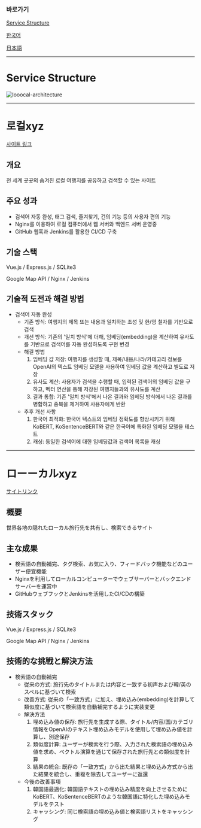 ### 바로가기

[Service Structure](#Service-Structure)

[한국어](#로컬xyz)

[日本語](#ローーカルxyz)

---

# Service Structure

<img alt="looocal-architecture" src="https://github.com/jinwuui/local-travel-map-frontend/assets/97392729/ed2eb9ac-8525-42fd-96ba-ee6d8d28ab0f">

---

# 로컬xyz

[사이트 링크](https://looocal.xyz)

## 개요

전 세계 곳곳의 숨겨진 로컬 여행지를 공유하고 검색할 수 있는 사이트

## 주요 성과

- 검색어 자동 완성, 태그 검색, 즐겨찾기, 건의 기능 등의 사용자 편의 기능
- Nginx를 이용하여 로컬 컴퓨터에서 웹 서버와 백엔드 서버 운영중
- GitHub 웹훅과 Jenkins를 활용한 CI/CD 구축

## 기술 스택

Vue.js / Express.js / SQLite3

Google Map API / Nginx / Jenkins

## 기술적 도전과 해결 방법

- 검색어 자동 완성
  - 기존 방식: 여행지의 제목 또는 내용과 일치하는 초성 및 한/영 철자를 기반으로 검색
  - 개선 방식: 기존의 '일치 방식'에 더해, 임베딩(embedding)을 계산하여 유사도를 기반으로 검색어를 자동 완성하도록 구현 변경
  - 해결 방법
    1. 임베딩 값 저장: 여행지를 생성할 때, 제목/내용/나라/카테고리 정보를 OpenAI의 텍스트 임베딩 모델을 사용하여 임베딩 값을 계산하고 별도로 저장
    2. 유사도 계산: 사용자가 검색을 수행할 때, 입력된 검색어의 임베딩 값을 구하고, 벡터 연산을 통해 저장된 여행지들과의 유사도를 계산
    3. 결과 통합: 기존 '일치 방식'에서 나온 결과와 임베딩 방식에서 나온 결과를 병합하고 중복을 제거하여 사용자에게 반환
  - 추후 개선 사항
    1. 한국어 최적화: 한국어 텍스트의 임베딩 정확도를 향상시키기 위해 KoBERT, KoSentenceBERT와 같은 한국어에 특화된 임베딩 모델을 테스트
    2. 캐싱: 동일한 검색어에 대한 임베딩값과 검색어 목록을 캐싱

---

# ローーカルxyz

[サイトリンク](https://looocal.xyz)

## 概要

世界各地の隠れたローカル旅行先を共有し、検索できるサイト

## 主な成果

- 検索語の自動補完、タグ検索、お気に入り、フィードバック機能などのユーザー便宜機能
- Nginxを利用してローカルコンピューターでウェブサーバーとバックエンドサーバーを運営中
- GitHubウェブフックとJenkinsを活用したCI/CDの構築

## 技術スタック

Vue.js / Express.js / SQLite3

Google Map API / Nginx / Jenkins

## 技術的な挑戦と解決方法

- 検索語の自動補完
  - 従来の方式: 旅行先のタイトルまたは内容と一致する初声および韓/英のスペルに基づいて検索
  - 改善方式: 従来の「一致方式」に加え、埋め込み(embedding)を計算して類似度に基づいて検索語を自動補完するように実装変更
  - 解決方法
    1. 埋め込み値の保存: 旅行先を生成する際、タイトル/内容/国/カテゴリ情報をOpenAIのテキスト埋め込みモデルを使用して埋め込み値を計算し、別途保存
    2. 類似度計算: ユーザーが検索を行う際、入力された検索語の埋め込み値を求め、ベクトル演算を通じて保存された旅行先との類似度を計算
    3. 結果の統合: 既存の「一致方式」から出た結果と埋め込み方式から出た結果を統合し、重複を除去してユーザーに返還
  - 今後の改善事項
    1. 韓国語最適化: 韓国語テキストの埋め込み精度を向上させるためにKoBERT、KoSentenceBERTのような韓国語に特化した埋め込みモデルをテスト
    2. キャッシング: 同じ検索語の埋め込み値と検索語リストをキャッシング

